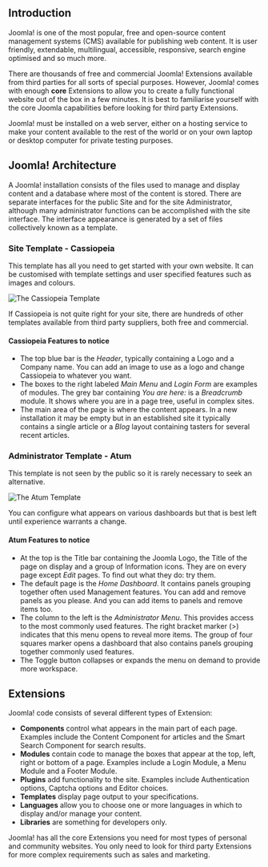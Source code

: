 <!-- Filename: J4.x:Introduction_to_Joomla! / Display title: Introduction to Joomla! -->

## Introduction

Joomla! is one of the most popular, free and open-source content
management systems (CMS) available for publishing web content. It is
user friendly, extendable, multilingual, accessible, responsive, search
engine optimised and so much more.

There are thousands of free and commercial Joomla! Extensions available
from third parties for all sorts of special purposes. However, Joomla!
comes with enough **core** Extensions to allow you to create a fully
functional website out of the box in a few minutes. It is best to
familiarise yourself with the core Joomla capabilities before looking
for third party Extensions.

Joomla! must be installed on a web server, either on a hosting service
to make your content available to the rest of the world or on your own
laptop or desktop computer for private testing purposes.

## Joomla! Architecture

A Joomla! installation consists of the files used to manage and display
content and a database where most of the content is stored. There are
separate interfaces for the public Site and for the site Administrator,
although many administrator functions can be accomplished with the site
interface. The interface appearance is generated by a set of files
collectively known as a template.

### Site Template - Cassiopeia

This template has all you need to get started with your own website. It
can be customised with template settings and user specified features
such as images and colours.

![The Cassiopeia Template](../../../en/images/getting-started/introduction-to-joomla-cassiopeia.png)

If Cassiopeia is not quite right for your site, there are hundreds of
other templates available from third party suppliers, both free and
commercial.

#### Cassiopeia Features to notice

- The top blue bar is the *Header*, typically containing a Logo and a
  Company name. You can add an image to use as a logo and change
  Cassiopeia to whatever you want.
- The boxes to the right labeled *Main Menu* and *Login Form* are
  examples of modules. The grey bar containing *You are here:* is a
  *Breadcrumb* module. It shows where you are in a page tree, useful in
  complex sites.
- The main area of the page is where the content appears. In a new installation 
  it may be empty but in an established site it typically contains a single
  article or a *Blog* layout containing tasters for several recent articles.

### Administrator Template - Atum

This template is not seen by the public so it is rarely necessary to
seek an alternative.

![The Atum Template](../../../en/images/getting-started/introduction-to-joomla-atum.png)

You can configure what appears on various dashboards but that is best
left until experience warrants a change.

#### Atum Features to notice

- At the top is the Title bar containing the Joomla Logo, the Title of
  the page on display and a group of Information icons. They are on
  every page except *Edit* pages. To find out what they do: try them.
- The default page is the *Home Dashboard*. It contains panels grouping
  together often used Management features. You can add and remove panels
  as you please. And you can add items to panels and remove items too.
- The column to the left is the *Administrator Menu*. This provides
  access to the most commonly used features. The right bracket marker
  (\>) indicates that this menu opens to reveal more items. The group of
  four squares marker opens a dashboard that also contains panels
  grouping together commonly used features.
- The Toggle button collapses or expands the menu on demand to provide
  more workspace.

## Extensions

Joomla! code consists of several different types of Extension:

- **Components** control what appears in the main part of each page.
  Examples include the Content Component for articles and the Smart
  Search Component for search results.
- **Modules** contain code to manage the boxes that appear at the top,
  left, right or bottom of a page. Examples include a Login Module, a
  Menu Module and a Footer Module.
- **Plugins** add functionality to the site. Examples include
  Authentication options, Captcha options and Editor choices.
- **Templates** display page output to your specifications.
- **Languages** allow you to choose one or more languages in which to
  display and/or manage your content.
- **Libraries** are something for developers only.

Joomla! has all the core Extensions you need for most types of personal
and community websites. You only need to look for third party Extensions
for more complex requirements such as sales and marketing.
